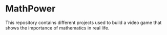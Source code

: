 # MathPower
This repository contains different projects used to build a video game that shows the importance of mathematics in real life.
